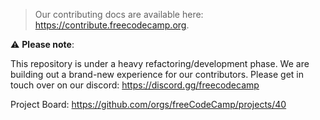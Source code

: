 > Our contributing docs are available here:
> <https://contribute.freecodecamp.org>.

:warning: **Please note**:

This repository is under a heavy refactoring/development phase. We are building out a brand-new experience for our contributors. Please get in touch over on our discord: https://discord.gg/freecodecamp

Project Board: https://github.com/orgs/freeCodeCamp/projects/40
